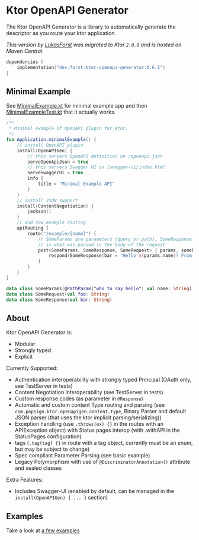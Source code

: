 # Ktor OpenAPI Generator

The Ktor OpenAPI Generator is a library to automatically generate the descriptor as you route your ktor application.

_This version by [LukasForst](https://github.com/LukasForst) was migrated to Ktor `2.0.0` and is hosted on Maven
Central_.

```kotlin
dependencies {
    implementation("dev.forst:ktor-openapi-generator:0.6.1")
}
```

## Minimal Example

See [MinimalExample.kt](src/test/kotlin/MinimalExample.kt) for minimal example app and
then [MinimalExampleTest.kt](src/test/kotlin/MinimalExampleTest.kt) that it actually works.

```kotlin
/**
 * Minimal example of OpenAPI plugin for Ktor.
 */
fun Application.minimalExample() {
    // install OpenAPI plugin
    install(OpenAPIGen) {
        // this servers OpenAPI definition on /openapi.json
        serveOpenApiJson = true
        // this servers Swagger UI on /swagger-ui/index.html
        serveSwaggerUi = true
        info {
            title = "Minimal Example API"
        }
    }
    // install JSON support
    install(ContentNegotiation) {
        jackson()
    }
    // and now example routing
    apiRouting {
        route("/example/{name}") {
            // SomeParams are parameters (query or path), SomeResponse is what the backend returns and SomeRequest
            // is what was passed in the body of the request
            post<SomeParams, SomeResponse, SomeRequest> { params, someRequest ->
                respond(SomeResponse(bar = "Hello ${params.name}! From body: ${someRequest.foo}."))
            }
        }
    }
}

data class SomeParams(@PathParam("who to say hello") val name: String)
data class SomeRequest(val foo: String)
data class SomeResponse(val bar: String)
```

## About

Ktor OpenAPI Generator is:

- Modular
- Strongly typed
- Explicit

Currently Supported:

- Authentication interoperability with strongly typed Principal (OAuth only, see TestServer in tests)
- Content Negotiation interoperability (see TestServer in tests)
- Custom response codes (as parameter in `@Response`)
- Automatic and custom content Type routing and parsing (see `com.papsign.ktor.openapigen.content.type`, Binary Parser
  and default JSON parser (that uses the ktor implicit parsing/serializing))
- Exception handling (use `.throws(ex) {}` in the routes with an APIException object) with Status pages interop (with
  .withAPI in the StatusPages configuration)
- tags (`.tag(tag) {}` in route with a tag object, currently must be an enum, but may be subject to change)
- Spec compliant Parameter Parsing (see basic example)
- Legacy Polymorphism with use of `@DiscriminatorAnnotation()` attribute and sealed classes

Extra Features:

- Includes Swagger-UI (enabled by default, can be managed in the `install(OpenAPIGen) { ... }` section)

## Examples

Take a look at [a few examples](https://github.com/papsign/Ktor-OpenAPI-Generator/wiki/A-few-examples)
